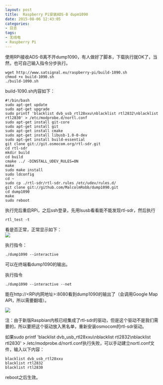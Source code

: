 ```yaml
---
layout: post
title: 	Raspberry Pi安装ADS-B dupm1090
date: 2015-08-06 12:43:05
categories:
- 日志
tags:
- 无线电
- Raspberry Pi
---
```


使用RPi接收ADS-B离不开dump1090，有人做好了脚本，下载执行就OK了，当然，也可自己输入指令分步执行。

    wget http://www.satsignal.eu/raspberry-pi/build-1090.sh
    chmod +x build-1090.sh
    ./build-1090.sh 
    
build-1090.sh内容如下：

    #!/bin/bash
    sudo apt-get update
    sudo apt-get upgrade
    sudo printf 'blacklist dvb_usb_rtl28xxu\nblacklist rtl2832\nblacklist rtl2830' > /etc/modprobe.d/nortl.conf
    sudo apt-get install git-core
    sudo apt-get install git
    sudo apt-get install cmake
    sudo apt-get install libusb-1.0-0-dev  
    sudo apt-get install build-essential 
    git clone git://git.osmocom.org/rtl-sdr.git
    cd rtl-sdr
    mkdir build
    cd build
    cmake ../ -DINSTALL_UDEV_RULES=ON
    make
    sudo make install
    sudo ldconfig
    cd ~
    sudo cp ./rtl-sdr/rtl-sdr.rules /etc/udev/rules.d/
    git clone git://github.com/MalcolmRobb/dump1090.git
    cd dump1090
    make
    sudo reboot

执行完后重启RPi，之后ssh登录，先用lsusb看看能不能发现rtl-sdr，然后执行

    rtl_test -t

看是否正常，正常显示如下：    
![](http://i1328.photobucket.com/albums/w532/xwlogic/_zpsboer7zhi.jpg)

执行指令：

    ./dump1090 --interactive
可以在终端看dump1090的输出。    

执行指令

    ./dump1090 --interactive --net
    
能在http://<RPi内网地址>:8080看到dump1090的输出了（会调用Google Map API，所以需要翻墙）。

![](http://i1328.photobucket.com/albums/w532/xwlogic/_zpsdzgx1vou.jpg)

注：由于新版Raspbian内核已经集成了rtl-sdr的驱动，但是这个驱动不是我们需要的，所以要把这个驱动放入黑名单，重新安装osmocom的rtl-sdr驱动。

如果sudo printf 'blacklist dvb_usb_rtl28xxu\nblacklist rtl2832\nblacklist rtl2830' > /etc/modprobe.d/nortl.conf执行失败，可以手动建立nortl.conf文件，输入以下内容：

    blacklist dvb_usb_rtl28xxu
    blacklist rtl2832
    blacklist rtl2830
    
reboot之后生效。


